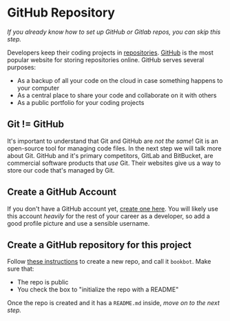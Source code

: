 # GitHub Repository

*If you already know how to set up GitHub or Gitlab repos, you can skip this step.*

Developers keep their coding projects in [repositories](https://docs.github.com/en/repositories/creating-and-managing-repositories/about-repositories). [GitHub](https://github.com/) is the most popular website for storing repositories online. GitHub serves several purposes:

* As a backup of all your code on the cloud in case something happens to your computer
* As a central place to share your code and collaborate on it with others
* As a public portfolio for your coding projects

## Git != GitHub

It's important to understand that Git and GitHub are *not the same*! Git is an open-source tool for managing code files. In the next step we will talk more about Git. GitHub and it's primary competitors, GitLab and BitBucket, are commercial software products that *use* Git. Their websites give us a way to store our code that's managed by Git.

## Create a GitHub Account

If you don't have a GitHub account yet, [create one here](https://github.com/). You will likely use this account *heavily* for the rest of your career as a developer, so add a good profile picture and use a sensible username.

## Create a GitHub repository for this project

Follow [these instructions](https://docs.github.com/en/get-started/quickstart/create-a-repo) to create a new repo, and call it `bookbot`. Make sure that:

* The repo is public
* You check the box to "initialize the repo with a README" 

Once the repo is created and it has a `README.md` inside, *move on to the next step.*

